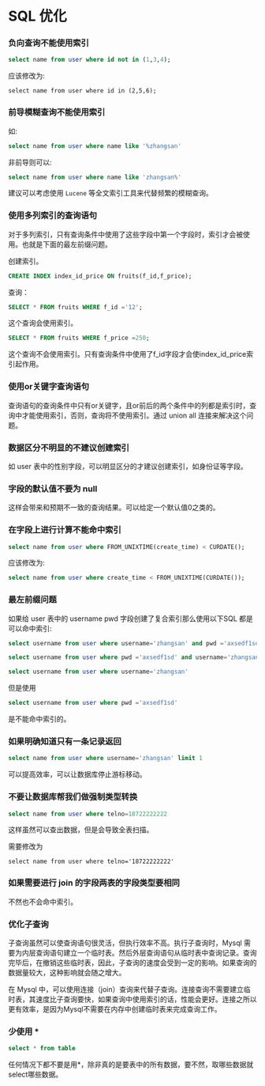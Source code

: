 # SQL 优化

### 负向查询不能使用索引

```sql
select name from user where id not in (1,3,4);
```
应该修改为:

```
select name from user where id in (2,5,6);
```

### 前导模糊查询不能使用索引
如:

```sql
select name from user where name like '%zhangsan'
```

非前导则可以:
```sql
select name from user where name like 'zhangsan%'
```
建议可以考虑使用 `Lucene` 等全文索引工具来代替频繁的模糊查询。

### 使用多列索引的查询语句
对于多列索引，只有查询条件中使用了这些字段中第一个字段时，索引才会被使用。也就是下面的最左前缀问题。

创建索引。
```sql
CREATE INDEX index_id_price ON fruits(f_id,f_price);
```

查询：
```sql
SELECT * FROM fruits WHERE f_id ='12';
```
这个查询会使用索引。

```sql
SELECT * FROM fruits WHERE f_price =250;
```
这个查询不会使用索引。只有查询条件中使用了f_id字段才会使index_id_price索引起作用。

### 使用or关键字查询语句
查询语句的查询条件中只有or关键字，且or前后的两个条件中的列都是索引时，查询中才能使用索引，否则，查询将不使用索引。通过 union all 连接来解决这个问题。

### 数据区分不明显的不建议创建索引

如 user 表中的性别字段，可以明显区分的才建议创建索引，如身份证等字段。

### 字段的默认值不要为 null
这样会带来和预期不一致的查询结果。可以给定一个默认值0之类的。

### 在字段上进行计算不能命中索引

```sql
select name from user where FROM_UNIXTIME(create_time) < CURDATE();
```

应该修改为:

```sql
select name from user where create_time < FROM_UNIXTIME(CURDATE());
```

### 最左前缀问题

如果给 user 表中的 username pwd 字段创建了复合索引那么使用以下SQL 都是可以命中索引:

```sql
select username from user where username='zhangsan' and pwd ='axsedf1sd'

select username from user where pwd ='axsedf1sd' and username='zhangsan'

select username from user where username='zhangsan'
```

但是使用

```sql
select username from user where pwd ='axsedf1sd'
```
是不能命中索引的。

### 如果明确知道只有一条记录返回

```sql
select name from user where username='zhangsan' limit 1
```
可以提高效率，可以让数据库停止游标移动。

### 不要让数据库帮我们做强制类型转换

```sql
select name from user where telno=18722222222
```
这样虽然可以查出数据，但是会导致全表扫描。

需要修改为
```
select name from user where telno='18722222222'
```

### 如果需要进行 join 的字段两表的字段类型要相同

不然也不会命中索引。

### 优化子查询

子查询虽然可以使查询语句很灵活，但执行效率不高。执行子查询时，Mysql 需要为内层查询语句建立一个临时表。然后外层查询语句从临时表中查询记录。查询完毕后，在撤销这些临时表，因此，子查询的速度会受到一定的影响。如果查询的数据量较大，这种影响就会随之增大。

在 Mysql 中，可以使用连接（join）查询来代替子查询。连接查询不需要建立临时表，其速度比子查询要快，如果查询中使用索引的话，性能会更好。连接之所以更有效率，是因为Mysql不需要在内存中创建临时表来完成查询工作。

### 少使用 *

```sql
select * from table
```

任何情况下都不要是用*，除非真的是要表中的所有数据，要不然，取哪些数据就select哪些数据。